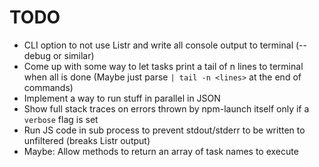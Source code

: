 # TODO

- CLI option to not use Listr and write all console output to terminal (--debug or similar)
- Come up with some way to let tasks print a tail of n lines to terminal when all is done
  (Maybe just parse `| tail -n <lines>` at the end of commands)
- Implement a way to run stuff in parallel in JSON
- Show full stack traces on errors thrown by npm-launch itself only if a `verbose` flag is set
- Run JS code in sub process to prevent stdout/stderr to be written to unfiltered (breaks Listr output)
- Maybe: Allow methods to return an array of task names to execute
